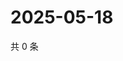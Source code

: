# 2025-05-18

共 0 条

<!-- BEGIN ZHIHUQUESTIONS -->
<!-- 最后更新时间 Sun May 18 2025 17:10:38 GMT+0800 (China Standard Time) -->

<!-- END ZHIHUQUESTIONS -->
